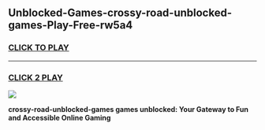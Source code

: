 
## Unblocked-Games-crossy-road-unblocked-games-Play-Free-rw5a4
<h3>
<a href="https://premium76.site?title=crossy-road-unblocked-games&ref=23A">CLICK TO PLAY</a></h3>
<hr>

<h3>
<a href="https://premium76.site?title=crossy-road-unblocked-games&ref=23A">CLICK 2 PLAY</a>
  
</h3>

<a href="https://premium76.site?title=crossy-road-unblocked-games&ref=23A"><img src="https://clearcache.store/games.png"></a>


**crossy-road-unblocked-games games unblocked: Your Gateway to Fun and Accessible Online Gaming**
